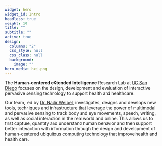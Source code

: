 ```yaml
---
widget: hero
widget_id: Intro
headless: true
weight: 10
title: ""
subtitle: ""
active: true
design:
  columns: "2"
  css_style: null
  css_class: null
  background:
    image: ""
hero_media: hxi.png
---
```

The **Human-centered eXtended Intelligence** Research Lab at [UC San Diego](https://ucsd.edu) focuses on the design, development and evaluation of interactive pervasive sensing technology to support health and healthcare. 

Our team, led by [Dr. Nadir Weibel](https://www.ubicomp.ucsd.edu/weibel), investigates, designs and develops new tools, techniques and infrastructure that leverage the power of multimodal and pervasive sensing to track body and eye movements, speech, writing, as well as social interaction in the real world and online. This allows us to first capture, quantify and understand human behavior and then support better interaction with information through the design and development of human-centered ubiquitous computing technology that improve health and health care.